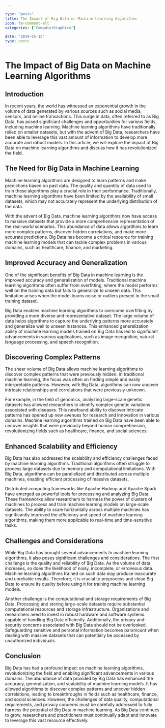 ```yaml
---

type: "posts"
title: The Impact of Big Data on Machine Learning Algorithms
icon: fa-comment-alt
categories: ["ComputerGraphics"]

date: "2019-05-15"
type: posts
---
```





# The Impact of Big Data on Machine Learning Algorithms

## Introduction

In recent years, the world has witnessed an exponential growth in the volume of data generated by various sources such as social media, sensors, and online transactions. This surge in data, often referred to as Big Data, has posed significant challenges and opportunities for various fields, including machine learning. Machine learning algorithms have traditionally relied on smaller datasets, but with the advent of Big Data, researchers have been able to leverage this vast amount of information to develop more accurate and robust models. In this article, we will explore the impact of Big Data on machine learning algorithms and discuss how it has revolutionized the field.

## The Need for Big Data in Machine Learning

Machine learning algorithms are designed to learn patterns and make predictions based on past data. The quality and quantity of data used to train these algorithms play a crucial role in their performance. Traditionally, machine learning algorithms have been limited by the availability of small datasets, which may not accurately represent the underlying distribution of the data.

With the advent of Big Data, machine learning algorithms now have access to massive datasets that provide a more comprehensive representation of the real-world scenarios. This abundance of data allows algorithms to learn more complex patterns, discover hidden correlations, and make more accurate predictions. Big Data has become a critical resource for training machine learning models that can tackle complex problems in various domains, such as healthcare, finance, and marketing.

## Improved Accuracy and Generalization

One of the significant benefits of Big Data in machine learning is the improved accuracy and generalization of models. Traditional machine learning algorithms often suffer from overfitting, where the model performs well on the training data but fails to generalize to unseen data. This limitation arises when the model learns noise or outliers present in the small training dataset.

Big Data enables machine learning algorithms to overcome overfitting by providing a more diverse and representative dataset. The large volume of data helps algorithms to capture the underlying patterns more accurately and generalize well to unseen instances. This enhanced generalization ability of machine learning models trained on Big Data has led to significant advancements in various applications, such as image recognition, natural language processing, and speech recognition.

## Discovering Complex Patterns

The sheer volume of Big Data allows machine learning algorithms to discover complex patterns that were previously hidden. In traditional machine learning, the focus was often on finding simple and easily interpretable patterns. However, with Big Data, algorithms can now uncover intricate relationships and correlations that were previously unknown.

For example, in the field of genomics, analyzing large-scale genetic datasets has allowed researchers to identify complex genetic variations associated with diseases. This newfound ability to discover intricate patterns has opened up new avenues for research and innovation in various domains. Machine learning algorithms trained on Big Data have been able to uncover insights that were previously beyond human comprehension, revolutionizing fields such as healthcare, finance, and social sciences.

## Enhanced Scalability and Efficiency

Big Data has also addressed the scalability and efficiency challenges faced by machine learning algorithms. Traditional algorithms often struggle to process large datasets due to memory and computational limitations. With Big Data, algorithms can be parallelized and distributed across multiple machines, enabling efficient processing of massive datasets.

Distributed computing frameworks like Apache Hadoop and Apache Spark have emerged as powerful tools for processing and analyzing Big Data. These frameworks allow researchers to harness the power of clusters of machines to process and train machine learning models on large-scale datasets. The ability to scale horizontally across multiple machines has significantly improved the efficiency and speed of machine learning algorithms, making them more applicable to real-time and time-sensitive tasks.

## Challenges and Considerations

While Big Data has brought several advancements to machine learning algorithms, it also poses significant challenges and considerations. The first challenge is the quality and reliability of Big Data. As the volume of data increases, so does the likelihood of noisy, incomplete, or erroneous data. Machine learning algorithms trained on such data may produce inaccurate and unreliable results. Therefore, it is crucial to preprocess and clean Big Data to ensure its quality before using it for training machine learning models.

Another challenge is the computational and storage requirements of Big Data. Processing and storing large-scale datasets require substantial computational resources and storage infrastructure. Organizations and researchers need to invest in robust hardware and software systems capable of handling Big Data efficiently. Additionally, the privacy and security concerns associated with Big Data should not be overlooked. Safeguarding sensitive and personal information becomes paramount when dealing with massive datasets that can potentially be accessed by unauthorized individuals.

## Conclusion

Big Data has had a profound impact on machine learning algorithms, revolutionizing the field and enabling significant advancements in various domains. The abundance of data provided by Big Data has enhanced the accuracy, generalization, and scalability of machine learning models. It has allowed algorithms to discover complex patterns and uncover hidden correlations, leading to breakthroughs in fields such as healthcare, finance, and social sciences. However, the challenges of data quality, computational requirements, and privacy concerns must be carefully addressed to fully harness the potential of Big Data in machine learning. As Big Data continues to grow, researchers and practitioners must continually adapt and innovate to leverage this vast resource effectively.